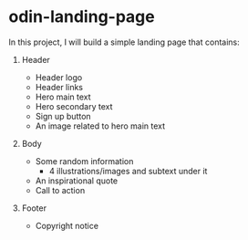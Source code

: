 # odin-landing-page
In this project, I will build a simple landing page that contains: 

1. Header
    - Header logo
    - Header links
    - Hero main text
    - Hero secondary text    
    - Sign up button
    - An image related to hero main text 

2. Body
    - Some random information
        - 4 illustrations/images and subtext under it
    - An inspirational quote
    - Call to action

3. Footer
    - Copyright notice


